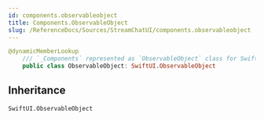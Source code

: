 ```yaml
---
id: components.observableobject 
title: Components.ObservableObject
slug: /ReferenceDocs/Sources/StreamChatUI/components.observableobject
---
```


``` swift
@dynamicMemberLookup
    /// `_Components` represented as `ObservableObject` class for SwiftUI requirements.
    public class ObservableObject: SwiftUI.ObservableObject 
```

## Inheritance

`SwiftUI.ObservableObject`
